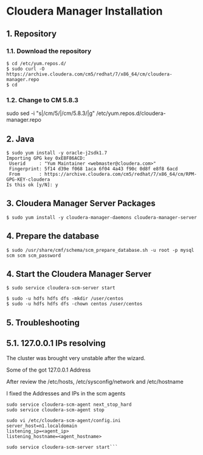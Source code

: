 # Cloudera Manager Installation

## 1. Repository

### 1.1. Download the repository

```
$ cd /etc/yum.repos.d/
$ sudo curl -O https://archive.cloudera.com/cm5/redhat/7/x86_64/cm/cloudera-manager.repo
$ cd
```

### 1.2. Change to CM 5.8.3

sudo sed -i "s|/cm/5/|/cm/5.8.3/|g" /etc/yum.repos.d/cloudera-manager.repo

## 2. Java
```
$ sudo yum install -y oracle-j2sdk1.7
Importing GPG key 0xE8F86ACD:
 Userid     : "Yum Maintainer <webmaster@cloudera.com>"
 Fingerprint: 5f14 d39e f068 1aca 6f04 4a43 f90c 0d8f e8f8 6acd
 From       : https://archive.cloudera.com/cm5/redhat/7/x86_64/cm/RPM-GPG-KEY-cloudera
Is this ok [y/N]: y
```

## 3. Cloudera Manager Server Packages

```
$ sudo yum install -y cloudera-manager-daemons cloudera-manager-server
```


## 4. Prepare the database
```
$ sudo /usr/share/cmf/schema/scm_prepare_database.sh -u root -p mysql scm scm scm_password
```

## 4. Start the Cloudera Manager Server

```
$ sudo service cloudera-scm-server start
```

```
$ sudo -u hdfs hdfs dfs -mkdir /user/centos
$ sudo -u hdfs hdfs dfs -chown centos /user/centos

```

## 5. Troubleshooting

## 5.1. 127.0.0.1 IPs resolving

The cluster was brought very unstable after the wizard.

Some of the got 127.0.0.1 Address

After review the /etc/hosts, /etc/sysconfig/network and /etc/hostname

I fixed the Addresses and IPs in the scm agents

```
sudo service cloudera-scm-agent next_stop_hard
sudo service cloudera-scm-agent stop

sudo vi /etc/cloudera-scm-agent/config.ini
server_host=n1.localdomain
listening_ip=<agent_ip>
listening_hostname=<agent_hostname>

sudo service cloudera-scm-server start```
